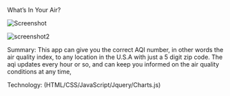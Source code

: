 What’s In Your Air? 

![Screenshot](https://user-images.githubusercontent.com/53190554/65548140-e65acc80-dee8-11e9-9e19-e2e85f564c6a.jpg)

![screenshot2](https://user-images.githubusercontent.com/53190554/65548349-4c475400-dee9-11e9-9f4c-0d9cfe4aebdf.jpg)







Summary:
This app can give you the correct AQI number, in other words the air quality index, to any location in the U.S.A with just a 5 digit zip code. The aqi updates every hour or so, and can keep you informed on the air quality conditions at any time,

Technology:
(HTML/CSS/JavaScript/Jquery/Charts.js)

